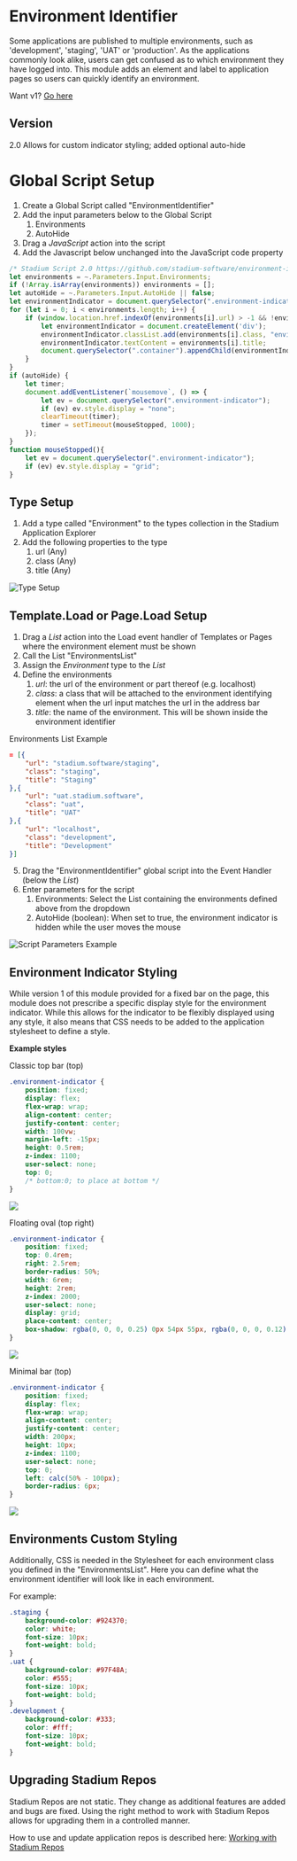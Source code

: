 # Environment Identifier

Some applications are published to multiple environments, such as 'development', 'staging', 'UAT' or 'production'. 
As the applications commonly look alike, users can get confused as to which environment they have logged into. 
This module adds an element and label to application pages so users can quickly identify an environment. 

Want v1? [Go here](v1/)

## Version
2.0 Allows for custom indicator styling; added optional auto-hide

# Global Script Setup
1. Create a Global Script called "EnvironmentIdentifier"
2. Add the input parameters below to the Global Script
   1. Environments
   2. AutoHide
3. Drag a *JavaScript* action into the script
4. Add the Javascript below unchanged into the JavaScript code property
```javascript
/* Stadium Script 2.0 https://github.com/stadium-software/environment-identifier */
let environments = ~.Parameters.Input.Environments;
if (!Array.isArray(environments)) environments = [];
let autoHide = ~.Parameters.Input.AutoHide || false;
let environmentIndicator = document.querySelector(".environment-indicator");
for (let i = 0; i < environments.length; i++) {
    if (window.location.href.indexOf(environments[i].url) > -1 && !environmentIndicator) {
        let environmentIndicator = document.createElement('div');
        environmentIndicator.classList.add(environments[i].class, "environment-indicator");
        environmentIndicator.textContent = environments[i].title;
        document.querySelector(".container").appendChild(environmentIndicator);
    }
}
if (autoHide) {
    let timer;
    document.addEventListener(`mousemove`, () => {
        let ev = document.querySelector(".environment-indicator");
	    if (ev) ev.style.display = "none";
	    clearTimeout(timer);
	    timer = setTimeout(mouseStopped, 1000);
	});
}
function mouseStopped(){
    let ev = document.querySelector(".environment-indicator");
    if (ev) ev.style.display = "grid";
}
```

## Type Setup
1. Add a type called "Environment" to the types collection in the Stadium Application Explorer
2. Add the following properties to the type
   1. url (Any)
   2. class (Any)
   3. title (Any)

![Type Setup](images/EnvironmentType.png)

## Template.Load or Page.Load Setup
1. Drag a *List* action into the Load event handler of Templates or Pages where the environment element must be shown
2. Call the List "EnvironmentsList"
3. Assign the *Environment* type to the *List*
4. Define the environments
   1. *url*: the url of the environment or part thereof (e.g. localhost)
   2. *class*: a class that will be attached to the environment identifying element when the url input matches the url in the address bar
   3. *title*: the name of the environment. This will be shown inside the environment identifier

Environments List Example
```json
= [{
	"url": "stadium.software/staging",
	"class": "staging",
	"title": "Staging"
},{
	"url": "uat.stadium.software",
	"class": "uat",
	"title": "UAT"
},{
	"url": "localhost",
	"class": "development",
	"title": "Development"
}]
```
5. Drag the "EnvironmentIdentifier" global script into the Event Handler (below the *List*)
6. Enter parameters for the script
   1. Environments: Select the List containing the environments defined above from the dropdown
   2. AutoHide (boolean): When set to true, the environment indicator is hidden while the user moves the mouse

![Script Parameters Example](images/GlobalScriptInputs.png)

## Environment Indicator Styling
While version 1 of this module provided for a fixed bar on the page, this module does not prescribe a specific display style for the environment indicator. While this allows for the indicator to be flexibly displayed using any style, it also means that CSS needs to be added to the application stylesheet to define a style. 

**Example styles**

Classic top bar (top)
```css
.environment-indicator {
    position: fixed;
    display: flex;
    flex-wrap: wrap;
    align-content: center;
    justify-content: center;
    width: 100vw;
	margin-left: -15px;
    height: 0.5rem;
    z-index: 1100;
    user-select: none;
    top: 0; 
	/* bottom:0; to place at bottom */
}
```

![](images/Style1.gif)

Floating oval (top right)
```css
.environment-indicator {
	position: fixed;
	top: 0.4rem;
	right: 2.5rem;
	border-radius: 50%;
	width: 6rem;
	height: 2rem;
	z-index: 2000;
    user-select: none;
	display: grid;
	place-content: center;
	box-shadow: rgba(0, 0, 0, 0.25) 0px 54px 55px, rgba(0, 0, 0, 0.12) 0px -12px 30px, rgba(0, 0, 0, 0.12) 0px 4px 6px, rgba(0, 0, 0, 0.17) 0px 12px 13px, rgba(0, 0, 0, 0.09) 0px -3px 5px;
}
```

![](images/Style2.gif)

Minimal bar (top)
```css
.environment-indicator {
    position: fixed;
    display: flex;
    flex-wrap: wrap;
    align-content: center;
    justify-content: center;
    width: 200px;
    height: 10px;
    z-index: 1100;
    user-select: none;
    top: 0;
    left: calc(50% - 100px);
    border-radius: 6px;
}
```

![](images/Style3.png)

## Environments Custom Styling
Additionally, CSS is needed in the Stylesheet for each environment class you defined in the "EnvironmentsList". Here you can define what the environment identifier will look like in each environment. 

For example: 

```css
.staging {
	background-color: #924370;
	color: white;
	font-size: 10px;
	font-weight: bold;
}
.uat {
	background-color: #97F48A;
	color: #555;
	font-size: 10px;
	font-weight: bold;
}
.development {
	background-color: #333;
	color: #fff;
	font-size: 10px;
	font-weight: bold;
}
```

## Upgrading Stadium Repos
Stadium Repos are not static. They change as additional features are added and bugs are fixed. Using the right method to work with Stadium Repos allows for upgrading them in a controlled manner. 

How to use and update application repos is described here: [Working with Stadium Repos](https://github.com/stadium-software/samples-upgrading)